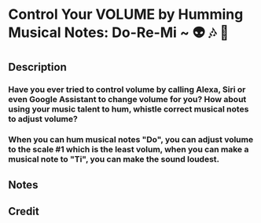 # Control Your VOLUME by Humming Musical Notes: Do-Re-Mi ~ :alien: :notes: :mega:

## Description
### Have you ever tried to control volume by calling Alexa, Siri or even Google Assistant to change volume for you? How about using your music talent to hum, whistle correct musical notes to adjust volume? 

### When you can hum musical notes "Do", you can adjust volume to the scale #1 which is the least volum, when you can make a musical note to "Ti", you can make the sound loudest. 


## Notes


## Credit


